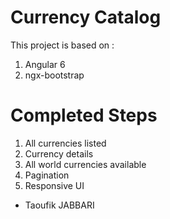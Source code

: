 # Currency Catalog

This project is based on :

1. Angular 6
2. ngx-bootstrap

# Completed Steps

1. All currencies listed
2. Currency details
3. All world currencies available
1. Pagination
3. Responsive UI

- Taoufik JABBARI
